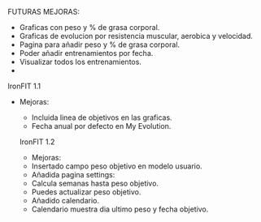 FUTURAS MEJORAS:

  - Graficas con peso y % de grasa corporal.
  - Graficas de evolucion por resistencia muscular, aerobica y velocidad.
  - Pagina para añadir peso y % de grasa corporal.
  - Poder añadir entrenamientos por fecha.
  - Visualizar todos los entrenamientos.
  - 
  
  

  


IronFIT 1.1

- Mejoras:
  - Incluida linea de objetivos en las graficas.
  - Fecha anual por defecto en My Evolution.
  
  IronFIT 1.2
  
  - Mejoras:
   - Insertado campo peso objetivo en modelo usuario.
   - Añadida pagina settings:
    - Calcula semanas hasta peso objetivo.
    - Puedes actualizar peso objetivo.
    - Añadido calendario.
    - Calendario muestra dia ultimo peso y fecha objetivo.
